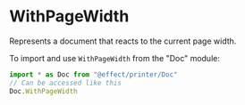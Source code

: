 # WithPageWidth

Represents a document that reacts to the current page width.

To import and use `WithPageWidth` from the "Doc" module:

```ts
import * as Doc from "@effect/printer/Doc"
// Can be accessed like this
Doc.WithPageWidth
```

